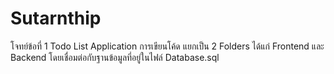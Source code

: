 # Sutarnthip
โจทย์ข้อที่ 1 Todo List Application 
การเขียนโค้ด แยกเป็น 2 Folders ได้แก่ Frontend และ Backend 
โดยเชื่อมต่อกับฐานข้อมูลที่อยู่ในไฟล์ Database.sql
